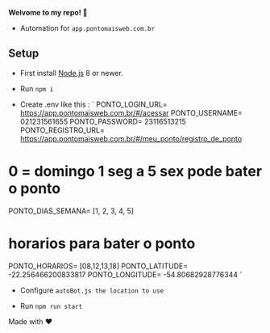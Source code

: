**Welvome to my repo! 🎉**

- Automation for `app.pontomaisweb.com.br`

## Setup

- First install [Node.js](https://nodejs.org/en/) 8 or newer.

- Run `npm i`

- Create .env like this :
`
PONTO_LOGIN_URL= https://app.pontomaisweb.com.br/#/acessar
PONTO_USERNAME= 021231561655
PONTO_PASSWORD= 23116513215
PONTO_REGISTRO_URL= https://app.pontomaisweb.com.br/#/meu_ponto/registro_de_ponto
# 0 = domingo 1 seg a 5 sex pode bater o ponto
PONTO_DIAS_SEMANA= [1, 2, 3, 4, 5] 
# horarios para bater o ponto
PONTO_HORARIOS= [08,12,13,18] 
PONTO_LATITUDE= -22.256466200833817
PONTO_LONGITUDE= -54.80682928776344
`

- Configure `autoBot.js the location to use`

- Run `npm run start`

Made with ❤️